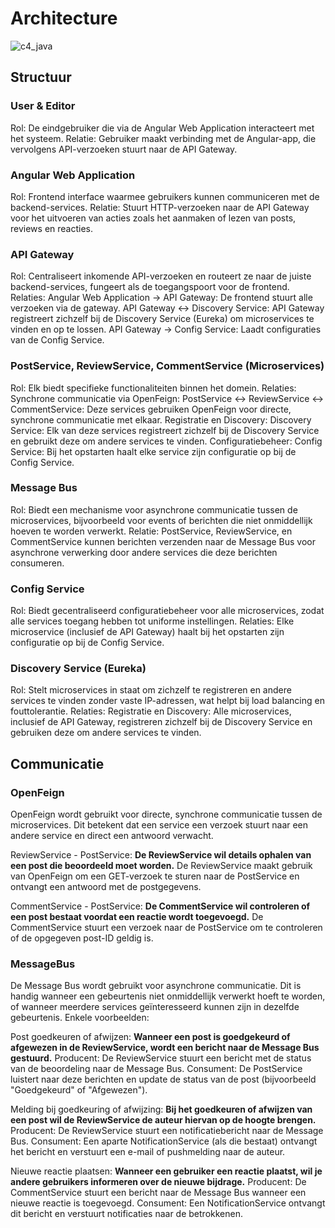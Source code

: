 # Architecture

![c4_java](https://github.com/user-attachments/assets/91b93cc4-7f24-4ab6-aa84-f8c753a4ca2f)

## Structuur
### User & Editor
  Rol: De eindgebruiker die via de Angular Web Application interacteert met het systeem.
  Relatie: Gebruiker maakt verbinding met de Angular-app, die vervolgens API-verzoeken stuurt naar de API Gateway.

### Angular Web Application
  Rol: Frontend interface waarmee gebruikers kunnen communiceren met de backend-services.
  Relatie: Stuurt HTTP-verzoeken naar de API Gateway voor het uitvoeren van acties zoals het aanmaken of lezen van posts, reviews en reacties.

### API Gateway
  Rol: Centraliseert inkomende API-verzoeken en routeert ze naar de juiste backend-services, fungeert als de toegangspoort voor de frontend.
  Relaties:
  Angular Web Application → API Gateway: De frontend stuurt alle verzoeken via de gateway.
  API Gateway ↔ Discovery Service: API Gateway registreert zichzelf bij de Discovery Service (Eureka) om microservices te vinden en op te lossen.
  API Gateway → Config Service: Laadt configuraties van de Config Service.

### PostService, ReviewService, CommentService (Microservices)
  Rol: Elk biedt specifieke functionaliteiten binnen het domein.
  Relaties:
  Synchrone communicatie via OpenFeign:
  PostService ↔ ReviewService ↔ CommentService: Deze services gebruiken OpenFeign voor directe, synchrone communicatie met elkaar.
  Registratie en Discovery:
  Discovery Service: Elk van deze services registreert zichzelf bij de Discovery Service en gebruikt deze om andere services te vinden.
  Configuratiebeheer:
  Config Service: Bij het opstarten haalt elke service zijn configuratie op bij de Config Service.

### Message Bus
  Rol: Biedt een mechanisme voor asynchrone communicatie tussen de microservices, bijvoorbeeld voor events of berichten die niet onmiddellijk hoeven te worden verwerkt.
  Relatie: PostService, ReviewService, en CommentService kunnen berichten verzenden naar de Message Bus voor asynchrone verwerking door andere services die deze berichten consumeren.

### Config Service
  Rol: Biedt gecentraliseerd configuratiebeheer voor alle microservices, zodat alle services toegang hebben tot uniforme instellingen.
  Relaties:
  Elke microservice (inclusief de API Gateway) haalt bij het opstarten zijn configuratie op bij de Config Service.

### Discovery Service (Eureka)

  Rol: Stelt microservices in staat om zichzelf te registreren en andere services te vinden zonder vaste IP-adressen, wat helpt bij load balancing en fouttolerantie.
  Relaties:
  Registratie en Discovery: Alle microservices, inclusief de API Gateway, registreren zichzelf bij de Discovery Service en gebruiken deze om andere services te vinden.

## Communicatie

### OpenFeign
  OpenFeign wordt gebruikt voor directe, synchrone communicatie tussen de microservices. Dit betekent dat een service een verzoek stuurt naar een andere service en direct een antwoord verwacht.

  ReviewService - PostService:
  **De ReviewService wil details ophalen van een post die beoordeeld moet worden.**
  De ReviewService maakt gebruik van OpenFeign om een GET-verzoek te sturen naar de PostService en ontvangt een antwoord met de postgegevens.
  
  CommentService - PostService:
  **De CommentService wil controleren of een post bestaat voordat een reactie wordt toegevoegd.**
  De CommentService stuurt een verzoek naar de PostService om te controleren of de opgegeven post-ID geldig is.

### MessageBus
  De Message Bus wordt gebruikt voor asynchrone communicatie. Dit is handig wanneer een gebeurtenis niet onmiddellijk verwerkt hoeft te worden, of wanneer meerdere services geïnteresseerd kunnen zijn in dezelfde gebeurtenis. Enkele voorbeelden:
  
  Post goedkeuren of afwijzen:
  **Wanneer een post is goedgekeurd of afgewezen in de ReviewService, wordt een bericht naar de Message Bus gestuurd.**
  Producent: De ReviewService stuurt een bericht met de status van de beoordeling naar de Message Bus.
  Consument: De PostService luistert naar deze berichten en update de status van de post (bijvoorbeeld "Goedgekeurd" of "Afgewezen").
  
  Melding bij goedkeuring of afwijzing:
  **Bij het goedkeuren of afwijzen van een post wil de ReviewService de auteur hiervan op de hoogte brengen.**
  Producent: De ReviewService stuurt een notificatiebericht naar de Message Bus.
  Consument: Een aparte NotificationService (als die bestaat) ontvangt het bericht en verstuurt een e-mail of pushmelding naar de auteur.
  
  Nieuwe reactie plaatsen:
  **Wanneer een gebruiker een reactie plaatst, wil je andere gebruikers informeren over de nieuwe bijdrage.**
  Producent: De CommentService stuurt een bericht naar de Message Bus wanneer een nieuwe reactie is toegevoegd.
  Consument: Een NotificationService ontvangt dit bericht en verstuurt notificaties naar de betrokkenen.


